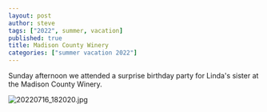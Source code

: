 ```yaml
---
layout: post
author: steve
tags: ["2022", summer, vacation]
published: true
title: Madison County Winery
categories: ["summer vacation 2022"]
---
```

Sunday afternoon we attended a surprise birthday party for Linda's sister at the Madison County Winery.  


![20220716_182020.jpg]({{site.baseurl}}/assets/media/20220716_182020.jpg)